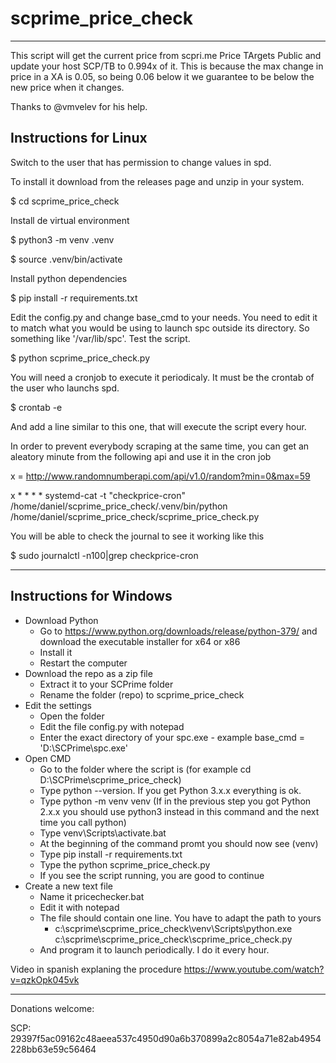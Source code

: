 # scprime_price_check

---

This script will get the current price from scpri.me Price TArgets Public and update your host SCP/TB to 0.994x of it. This is because the max change in price in a XA is 0.05, so being 0.06 below it we guarantee to be below the new price when it changes.

Thanks to @vmvelev for his help.

## Instructions for Linux

Switch to the user that has permission to change values in spd.

To install it download from the releases page and unzip in your system.

$ cd scprime_price_check

Install de virtual environment

$ python3 -m venv .venv

$ source .venv/bin/activate

Install python dependencies

$ pip install -r requirements.txt

Edit the config.py and change base_cmd to your needs. You need to edit it to match what you would be using to launch spc outside its directory. So something like '/var/lib/spc'. Test the script.

$ python scprime_price_check.py

You will need a cronjob to execute it periodicaly. It must be the crontab of the user who launchs spd.

$ crontab -e

And add a line similar to this one, that will execute the script every hour.

In order to prevent everybody scraping at the same time, you can get an aleatory minute from the following api and use it in the cron job

x = http://www.randomnumberapi.com/api/v1.0/random?min=0&max=59

x * * * * systemd-cat -t "checkprice-cron" /home/daniel/scprime_price_check/.venv/bin/python /home/daniel/scprime_price_check/scprime_price_check.py

You will be able to check the journal to see it working like this

$ sudo journalctl -n100|grep checkprice-cron

---

## Instructions for Windows

- Download Python
    - Go to https://www.python.org/downloads/release/python-379/ and download the executable installer for x64 or x86
    - Install it
    - Restart the computer
- Download the repo as a zip file
    - Extract it to your SCPrime folder
    - Rename the folder (repo) to scprime_price_check
- Edit the settings
    - Open the folder
    - Edit the file config.py with notepad
    - Enter the exact directory of your spc.exe - example base_cmd = 'D:\SCPrime\spc.exe'
- Open CMD
    - Go to the folder where the script is (for example cd D:\SCPrime\scprime_price_check)
    - Type python --version. If you get Python 3.x.x everything is ok.
    - Type python -m venv venv (If in the previous step you got Python 2.x.x you should use python3 instead in this command and the next time you call python)
    - Type venv\Scripts\activate.bat
    - At the beginning of the command promt you should now see (venv)
    - Type pip install -r requirements.txt
    - Type the python scprime_price_check.py
    - If you see the script running, you are good to continue
- Create a new text file
    - Name it pricechecker.bat
    - Edit it with notepad
    - The file should contain one line. You have to adapt the path to yours
        - c:\scprime\scprime_price_check\venv\Scripts\python.exe c:\scprime\scprime_price_check\scprime_price_check.py
    - And program it to launch periodically. I do it every hour.

Video in spanish explaning the procedure https://www.youtube.com/watch?v=qzkOpk045vk

-----------------------------------------------

Donations welcome:

SCP: 29397f5ac09162c48aeea537c4950d90a6b370899a2c8054a71e82ab4954228bb63e59c56464
